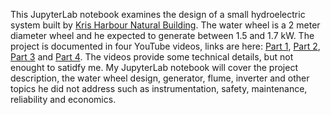 This JupyterLab notebook examines the design of a small hydroelectric system built by [Kris Harbour Natural Building](https://www.krisharbour.co.uk/). The water wheel is a 2 meter diameter wheel and he expected to generate between  1.5 and 1.7 kW. The project is documented in four YouTube videos, links are here: [Part 1](https://www.youtube.com/watch?v=7l5xxIGiW7o), [Part 2](https://www.youtube.com/watch?v=PvgeSJKlNUs), [Part 3](https://www.youtube.com/watch?v=DInwut0DzTQ) and [Part 4](https://www.youtube.com/watch?v=WPICp3c_qIQ). The videos provide some technical details, but not enought to satidfy me. My JupyterLab notebook will cover the project description, the water wheel design, generator, flume, inverter and other topics he did not address such as instrumentation, safety, maintenance, reliability and economics.
